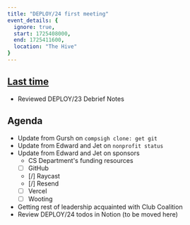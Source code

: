 ```yaml
---
title: "DEPLOY/24 first meeting"
event_details: {
  ignore: true,
  start: 1725408000,
  end: 1725411600,
  location: "The Hive"
}
---
```


## [Last time](/events/2024-08-27/leadership-type-shit)

- Reviewed DEPLOY/23 Debrief Notes

## Agenda

- Update from Gursh on `compsigh clone: get git`
- Update from Edward and Jet on `nonprofit status`
- Update from Edward and Jet on sponsors
  - CS Department's funding resources
  - [ ] GitHub
  - [/] Raycast
  - [/] Resend
  - [ ] Vercel
  - [ ] Wooting
- Getting rest of leadership acquainted with Club Coalition
- Review DEPLOY/24 todos in Notion (to be moved here)
